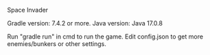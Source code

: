 Space Invader

Gradle version: 7.4.2 or more.
Java version: Java 17.0.8

Run "gradle run" in cmd to run the game.
Edit config.json to get more enemies/bunkers or other settings.